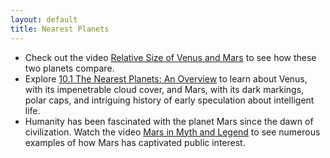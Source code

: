 ```yaml
---
layout: default
title: Nearest Planets
---
```


- Check out the video [Relative Size of Venus and Mars](https://youtu.be/wF3nWqPgjnw) to see how these two planets compare.
- Explore [10.1 The Nearest Planets: An Overview](https://openstax.org/books/astronomy-2e/pages/10-1-the-nearest-planets-an-overview) to learn about Venus, with its impenetrable cloud cover, and Mars, with its dark markings, polar caps, and intriguing history of early speculation about intelligent life.
- Humanity has been fascinated with the planet Mars since the dawn of civilization. Watch the video [Mars in Myth and Legend](https://youtu.be/K-N665FRhgU?si=MRTArLA_n5hDWqCU) to see numerous examples of how Mars has captivated public interest.

